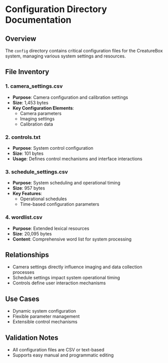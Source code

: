 # Configuration Directory Documentation

## Overview
The `config` directory contains critical configuration files for the CreatureBox system, managing various system settings and resources.

## File Inventory

### 1. camera_settings.csv
- **Purpose**: Camera configuration and calibration settings
- **Size**: 1,453 bytes
- **Key Configuration Elements**:
  - Camera parameters
  - Imaging settings
  - Calibration data

### 2. controls.txt
- **Purpose**: System control configuration
- **Size**: 101 bytes
- **Usage**: Defines control mechanisms and interface interactions

### 3. schedule_settings.csv
- **Purpose**: System scheduling and operational timing
- **Size**: 957 bytes
- **Key Features**:
  - Operational schedules
  - Time-based configuration parameters

### 4. wordlist.csv
- **Purpose**: Extended lexical resources
- **Size**: 20,095 bytes
- **Content**: Comprehensive word list for system processing

## Relationships
- Camera settings directly influence imaging and data collection processes
- Schedule settings impact system operational timing
- Controls define user interaction mechanisms

## Use Cases
- Dynamic system configuration
- Flexible parameter management
- Extensible control mechanisms

## Validation Notes
- All configuration files are CSV or text-based
- Supports easy manual and programmatic editing
